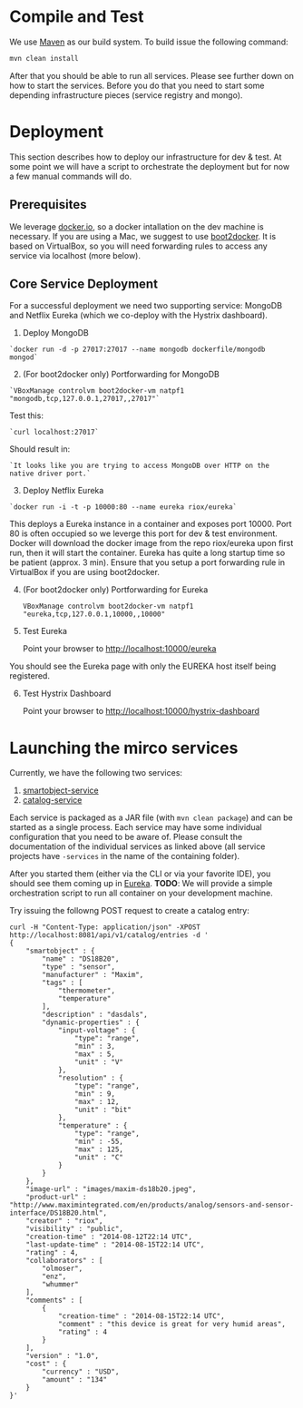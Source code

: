 # Compile and Test

We use [Maven](http://maven.apache.org/) as our build system.  To build issue the following command:

```bash
mvn clean install 
```

After that you should be able to run all services. Please see further down on how to start the services. 
Before you do that you need to start some depending infrastructure pieces (service registry and mongo).

# Deployment

This section describes how to deploy our infrastructure for dev & test. At some point we will have a script
to orchestrate the deployment but for now a few manual commands will do.

## Prerequisites

We leverage [docker.io](http://docker.io), so a docker intallation on the dev machine is necessary. If you are using a Mac,
we suggest to use [boot2docker](https://github.com/boot2docker/boot2docker). It is based on VirtualBox, so you will need forwarding rules to access any service via localhost (more below).

## Core Service Deployment

For a successful deployment we need two supporting service: MongoDB and Netflix Eureka (which we co-deploy
with the Hystrix dashboard).

  1. Deploy MongoDB

    `docker run -d -p 27017:27017 --name mongodb dockerfile/mongodb mongod`

  2. (For boot2docker only) Portforwarding for MongoDB

    `VBoxManage controlvm boot2docker-vm natpf1 "mongodb,tcp,127.0.0.1,27017,,27017"`

  Test this:

    `curl localhost:27017`

  Should result in:

    `It looks like you are trying to access MongoDB over HTTP on the native driver port.`

  
  3. Deploy Netflix Eureka

    `docker run -i -t -p 10000:80 --name eureka riox/eureka`

This deploys a Eureka instance in a container and exposes port 10000. Port 80 is often occupied 
so we leverge this port for dev & test environment. Docker will download the docker image
from the repo riox/eureka upon first run, then it will start the container. 
Eureka has quite a long startup time so be patient (approx. 3 min). Ensure that you setup a port forwarding rule in VirtualBox if you are using boot2docker. 

4. (For boot2docker only) Portforwarding for Eureka

    `VBoxManage controlvm boot2docker-vm natpf1 "eureka,tcp,127.0.0.1,10000,,10000"`

5. Test Eureka

   Point your browser to [http://localhost:10000/eureka](http://localhost:10000/eureka)

You should see the Eureka page with only the EUREKA host itself being registered. 

6. Test Hystrix Dashboard

   Point your browser to [http://localhost:10000/hystrix-dashboard](http://localhost:10000/hystrix-dashboard)

# Launching the mirco services

Currently, we have the following two services:
  1. [smartobject-service](./smartobject-service/README.md)
  2. [catalog-service](./catalog-service/README.md)

Each service is packaged as a JAR file (with `mvn clean package`) and can be started as a single process. Each service may have some individual configuration that you need to be aware of. Please consult the documentation of the individual services as linked above (all service projects have `-services` in the name of the containing folder). 

After you started them (either via the CLI or via your favorite IDE), you should see them coming up in [Eureka](http://localhost:10000/eureka). **TODO**: We will provide a simple orchestration script to run all container on your development machine. 

Try issuing the followng POST request to create a catalog entry:

```
curl -H "Content-Type: application/json" -XPOST http://localhost:8081/api/v1/catalog/entries -d '
{
	"smartobject" : {
		"name" : "DS18B20", 
		"type" : "sensor", 
		"manufacturer" : "Maxim", 
		"tags" : [
			"thermometer", 
			"temperature"
		], 
		"description" : "dasdals", 
		"dynamic-properties" : {
			"input-voltage" : { 
				"type": "range",
				"min" : 3,
				"max" : 5,
				"unit" : "V"			
			},
			"resolution" : { 
				"type": "range",
				"min" : 9,
				"max" : 12, 
				"unit" : "bit" 				
			}, 
			"temperature" : { 
				"type": "range",
				"min" : -55,
				"max" : 125, 
				"unit" : "C" 				
			}
		}
	}, 
	"image-url" : "images/maxim-ds18b20.jpeg", 
	"product-url" : "http://www.maximintegrated.com/en/products/analog/sensors-and-sensor-interface/DS18B20.html", 
	"creator" : "riox", 
	"visibility" : "public", 
	"creation-time" : "2014-08-12T22:14 UTC", 
	"last-update-time" : "2014-08-15T22:14 UTC", 
	"rating" : 4, 
	"collaborators" : [
		"olmoser", 
		"enz", 
		"whummer"
	], 
	"comments" : [
		{
			"creation-time" : "2014-08-15T22:14 UTC", 
			"comment" : "this device is great for very humid areas", 
			"rating" : 4
		}
	], 
	"version" : "1.0", 
	"cost" : {
		"currency" : "USD", 
		"amount" : "134"
	}
}'

```

